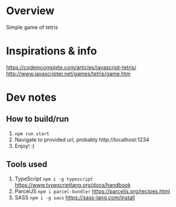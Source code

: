 # Overview

Simple game of tetris

# Inspirations & info

https://codeincomplete.com/articles/javascript-tetris/
http://www.javascripter.net/games/tetris/game.htm

# Dev notes

## How to build/run

1. `npm run start`
2. Navigate to provided url, probably http://localhost:1234
3. Enjoy! :)

## Tools used

1. TypeScript `npm i -g typescript` https://www.typescriptlang.org/docs/handbook
2. ParcelJS `npm i parcel-bundler` https://parceljs.org/recipes.html
3. SASS `npm i -g sass` https://sass-lang.com/install
